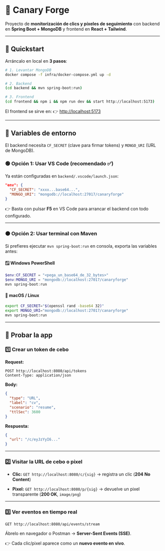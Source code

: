 # 🐤 Canary Forge

Proyecto de **monitorización de clics y píxeles de seguimiento** con backend en **Spring Boot + MongoDB** y frontend en **React + Tailwind**.

---

## 🚀 Quickstart

Arráncalo en local en **3 pasos**:

```bash
# 1. Levantar MongoDB
docker compose -f infra/docker-compose.yml up -d

# 2. Backend
(cd backend && mvn spring-boot:run)

# 3. Frontend
(cd frontend && npm i && npm run dev && start http://localhost:5173)
```

El frontend se sirve en:
👉 [http://localhost:5173](http://localhost:5173)

---

## 🔑 Variables de entorno

El backend necesita `CF_SECRET` (clave para firmar tokens) y `MONGO_URI` (URL de MongoDB).

### 🟢 Opción 1: Usar VS Code (recomendado ✅)

Ya están configuradas en `backend/.vscode/launch.json`:

```json
"env": {
  "CF_SECRET": "xxxx...base64...",
  "MONGO_URI": "mongodb://localhost:27017/canaryforge"
}
```

👉 Basta con pulsar **F5** en VS Code para arrancar el backend con todo configurado.

---

### 🟠 Opción 2: Usar terminal con Maven

Si prefieres ejecutar `mvn spring-boot:run` en consola, exporta las variables antes:

#### 🪟 Windows PowerShell

```powershell
$env:CF_SECRET = "<pega_un_base64_de_32_bytes>"
$env:MONGO_URI = "mongodb://localhost:27017/canaryforge"
mvn spring-boot:run
```

#### 🐧 macOS / Linux

```bash
export CF_SECRET="$(openssl rand -base64 32)"
export MONGO_URI="mongodb://localhost:27017/canaryforge"
mvn spring-boot:run
```

---

## 📡 Probar la app

### 1️⃣ Crear un token de cebo

**Request:**

```http
POST http://localhost:8080/api/tokens
Content-Type: application/json
```

**Body:**

```json
{
  "type": "URL",
  "label": "cv",
  "scenario": "resume",
  "ttlSec": 3600
}
```

**Respuesta:**

```json
{
  "url": "/c/eyJzYyI6..."
}
```

---

### 2️⃣ Visitar la URL de cebo o pixel

- **Clic:**
  `GET http://localhost:8080/c/{sig}` → registra un clic (**204 No Content**)

- **Pixel:**
  `GET http://localhost:8080/p/{sig}` → devuelve un pixel transparente (**200 OK**, `image/png`)

---

### 3️⃣ Ver eventos en tiempo real

```http
GET http://localhost:8080/api/events/stream
```

Ábrelo en navegador o Postman → **Server-Sent Events (SSE)**.

👉 Cada clic/pixel aparece como un **nuevo evento en vivo**.
